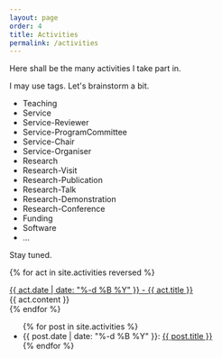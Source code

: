 ```yaml
---
layout: page
order: 4
title: Activities
permalink: /activities
---
```


Here shall be the many activities I take part in.

I may use tags. Let's brainstorm a bit.

- Teaching
- Service
- Service-Reviewer
- Service-ProgramCommittee
- Service-Chair
- Service-Organiser
- Research
- Research-Visit
- Research-Publication
- Research-Talk
- Research-Demonstration
- Research-Conference
- Funding
- Software
- ...

Stay tuned.

{% for act in site.activities reversed %}
<div class="panel panel-default">
<div class="panel-heading">
<a href="{{ act.url | prepend: site.baseurl }}"> {{ act.date | date: "%-d %B %Y" }} - {{ act.title }} </a>
</div>
<div class="panel-body" markdown="1">
{{ act.content }}
</div>
</div>
{% endfor %}



<ul>
{% for post in site.activities %}
  <li>
    {{ post.date | date: "%-d %B %Y" }}: <a href="{{ post.url }}">{{ post.title }}</a>
  </li>
{% endfor %}
</ul>

